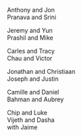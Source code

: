 Anthony and Jon  
Pranava and Srini  

Jeremy and Yun  
Prashil and Mike  

Carles and Tracy  
Chau and Victor  

Jonathan and Christiaan  
Joseph and Justin  

Camille and Daniel  
Bahman and Aubrey  

Chip and Luke  
Vijeth and Dasha  
 with Jaime  
  
